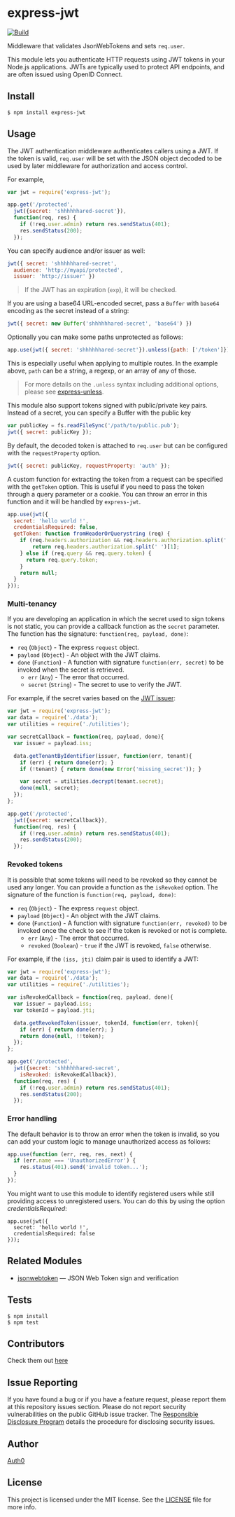 # express-jwt

[![Build](https://travis-ci.org/auth0/express-jwt.png)](http://travis-ci.org/auth0/express-jwt)

Middleware that validates JsonWebTokens and sets `req.user`.

This module lets you authenticate HTTP requests using JWT tokens in your Node.js
applications.  JWTs are typically used to protect API endpoints, and are
often issued using OpenID Connect.

## Install

    $ npm install express-jwt

## Usage

The JWT authentication middleware authenticates callers using a JWT.
If the token is valid, `req.user` will be set with the JSON object decoded
to be used by later middleware for authorization and access control.

For example,

```javascript
var jwt = require('express-jwt');

app.get('/protected',
  jwt({secret: 'shhhhhhared-secret'}),
  function(req, res) {
    if (!req.user.admin) return res.sendStatus(401);
    res.sendStatus(200);
  });
```

You can specify audience and/or issuer as well:

```javascript
jwt({ secret: 'shhhhhhared-secret',
  audience: 'http://myapi/protected',
  issuer: 'http://issuer' })
```

> If the JWT has an expiration (`exp`), it will be checked.

If you are using a base64 URL-encoded secret, pass a `Buffer` with `base64` encoding as the secret instead of a string:

```javascript
jwt({ secret: new Buffer('shhhhhhared-secret', 'base64') })
```

Optionally you can make some paths unprotected as follows:

```javascript
app.use(jwt({ secret: 'shhhhhhared-secret'}).unless({path: ['/token']}));
```

This is especially useful when applying to multiple routes. In the example above, `path` can be a string, a regexp, or an array of any of those.

> For more details on the `.unless` syntax including additional options, please see [express-unless](https://github.com/jfromaniello/express-unless).

This module also support tokens signed with public/private key pairs. Instead of a secret, you can specify a Buffer with the public key

```javascript
var publicKey = fs.readFileSync('/path/to/public.pub');
jwt({ secret: publicKey });
```

By default, the decoded token is attached to `req.user` but can be configured with the `requestProperty` option.


```javascript
jwt({ secret: publicKey, requestProperty: 'auth' });
```

A custom function for extracting the token from a request can be specified with
the `getToken` option. This is useful if you need to pass the token through a
query parameter or a cookie. You can throw an error in this function and it will
be handled by `express-jwt`.

```javascript
app.use(jwt({
  secret: 'hello world !',
  credentialsRequired: false,
  getToken: function fromHeaderOrQuerystring (req) {
    if (req.headers.authorization && req.headers.authorization.split(' ')[0] === 'Bearer') {
        return req.headers.authorization.split(' ')[1];
    } else if (req.query && req.query.token) {
      return req.query.token;
    }
    return null;
  }
}));
```

### Multi-tenancy
If you are developing an application in which the secret used to sign tokens is not static, you can provide a callback function as the `secret` parameter. The function has the signature: `function(req, payload, done)`:
* `req` (`Object`) - The express `request` object.
* `payload` (`Object`) - An object with the JWT claims.
* `done` (`Function`) - A function with signature `function(err, secret)` to be invoked when the secret is retrieved.
  * `err` (`Any`) - The error that occurred.
  * `secret` (`String`) - The secret to use to verify the JWT.

For example, if the secret varies based on the [JWT issuer](http://self-issued.info/docs/draft-ietf-oauth-json-web-token.html#issDef):
```javascript
var jwt = require('express-jwt');
var data = require('./data');
var utilities = require('./utilities');

var secretCallback = function(req, payload, done){
  var issuer = payload.iss;

  data.getTenantByIdentifier(issuer, function(err, tenant){
    if (err) { return done(err); }
    if (!tenant) { return done(new Error('missing_secret')); }

    var secret = utilities.decrypt(tenant.secret);
    done(null, secret);
  });
};

app.get('/protected',
  jwt({secret: secretCallback}),
  function(req, res) {
    if (!req.user.admin) return res.sendStatus(401);
    res.sendStatus(200);
  });
```

### Revoked tokens
It is possible that some tokens will need to be revoked so they cannot be used any longer. You can provide a function as the `isRevoked` option. The signature of the function is `function(req, payload, done)`:
* `req` (`Object`) - The express `request` object.
* `payload` (`Object`) - An object with the JWT claims.
* `done` (`Function`) - A function with signature `function(err, revoked)` to be invoked once the check to see if the token is revoked or not is complete.
  * `err` (`Any`) - The error that occurred.
  * `revoked` (`Boolean`) - `true` if the JWT is revoked, `false` otherwise.

For example, if the `(iss, jti)` claim pair is used to identify a JWT:
```javascript
var jwt = require('express-jwt');
var data = require('./data');
var utilities = require('./utilities');

var isRevokedCallback = function(req, payload, done){
  var issuer = payload.iss;
  var tokenId = payload.jti;

  data.getRevokedToken(issuer, tokenId, function(err, token){
    if (err) { return done(err); }
    return done(null, !!token);
  });
};

app.get('/protected',
  jwt({secret: 'shhhhhhared-secret',
    isRevoked: isRevokedCallback}),
  function(req, res) {
    if (!req.user.admin) return res.sendStatus(401);
    res.sendStatus(200);
  });
```

### Error handling

The default behavior is to throw an error when the token is invalid, so you can add your custom logic to manage unauthorized access as follows:


```javascript
app.use(function (err, req, res, next) {
  if (err.name === 'UnauthorizedError') {
    res.status(401).send('invalid token...');
  }
});
```

You might want to use this module to identify registered users while still providing access to unregistered users. You
can do this by using the option _credentialsRequired_:

    app.use(jwt({
      secret: 'hello world !',
      credentialsRequired: false
    }));

## Related Modules

- [jsonwebtoken](https://github.com/auth0/node-jsonwebtoken) — JSON Web Token sign and verification

## Tests

    $ npm install
    $ npm test

## Contributors
Check them out [here](https://github.com/auth0/express-jwt/graphs/contributors)

## Issue Reporting

If you have found a bug or if you have a feature request, please report them at this repository issues section. Please do not report security vulnerabilities on the public GitHub issue tracker. The [Responsible Disclosure Program](https://auth0.com/whitehat) details the procedure for disclosing security issues.

## Author

[Auth0](auth0.com)

## License

This project is licensed under the MIT license. See the [LICENSE](LICENSE) file for more info.
